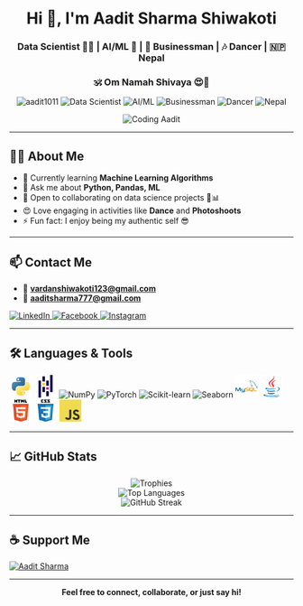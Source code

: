 <h1 align="center">Hi 👋, I'm Aadit Sharma Shiwakoti</h1>
<h3 align="center">Data Scientist 👨‍💻 | AI/ML 🧠 | 💼 Businessman | 🎶 Dancer | 🇳🇵 Nepal</h3>
<h3 align="center">🕉 Om Namah Shivaya 😍🙏</h3>

<p align="center">
  <img src="https://komarev.com/ghpvc/?username=aadit1011&label=Profile%20views&color=0e75b6&style=flat" alt="aadit1011" />
  <img src="https://img.shields.io/badge/Data%20Scientist-%F0%9F%92%BB-blue" alt="Data Scientist" />
  <img src="https://img.shields.io/badge/AI%20%2F%20ML-%F0%9F%A7%A0-green" alt="AI/ML" />
  <img src="https://img.shields.io/badge/Businessman-%F0%9F%92%B0-yellow" alt="Businessman" />
  <img src="https://img.shields.io/badge/Dancer-%F0%9F%8E%B6-purple" alt="Dancer" />
  <img src="https://img.shields.io/badge/Nepal-%F0%9F%87%AB%F0%9F%87%B5-red" alt="Nepal" />
</p>

<p align="center">
  <img width="400" src="https://media2.giphy.com/media/v1.Y2lkPTc5MGI3NjExM2ZjNTNvNnB5dndoeWR4cDhpeWd1YWg3cWt3b3A2bjR2aTc3NGxiayZlcD12MV9pbnRlcm5hbF9naWZfYnlfaWQmY3Q9Zw/dtB7kgF86VwZWY5Iee/giphy.gif" alt="Coding Aadit" />
</p>

---

## 🧑‍💻 About Me

- 🔬 Currently learning **Machine Learning Algorithms**
- 💬 Ask me about **Python, Pandas, ML**
- 🤝 Open to collaborating on data science projects 🤖📊
- 😍 Love engaging in activities like **Dance** and **Photoshoots**
- ⚡ Fun fact: I enjoy being my authentic self 😎

---

## 📫 Contact Me

- 📧 **vardanshiwakoti123@gmail.com**
- 📧 **aaditsharma777@gmail.com**

<p align="left">
  <a href="https://www.linkedin.com/in/aadit-sharma-a74463279" target="blank">
    <img src="https://raw.githubusercontent.com/rahuldkjain/github-profile-readme-generator/master/src/images/icons/Social/linked-in-alt.svg" alt="LinkedIn" height="30" width="40" />
  </a>
  <a href="https://www.facebook.com/profile.php?id=100075244972722" target="blank">
    <img src="https://raw.githubusercontent.com/rahuldkjain/github-profile-readme-generator/master/src/images/icons/Social/facebook.svg" alt="Facebook" height="30" width="40" />
  </a>
  <a href="https://instagram.com/aaditsharma_shiwakoti" target="blank">
    <img src="https://raw.githubusercontent.com/rahuldkjain/github-profile-readme-generator/master/src/images/icons/Social/instagram.svg" alt="Instagram" height="30" width="40" />
  </a>
</p>

---

## 🛠️ Languages & Tools

<p>
  <img src="https://raw.githubusercontent.com/devicons/devicon/master/icons/python/python-original.svg" width="40" alt="Python"/>
  <img src="https://raw.githubusercontent.com/devicons/devicon/master/icons/pandas/pandas-original.svg" width="40" alt="Pandas"/>
  <img src="https://www.vectorlogo.zone/logos/numpy/numpy-icon.svg" width="40" alt="NumPy"/>
  <img src="https://www.vectorlogo.zone/logos/pytorch/pytorch-icon.svg" width="40" alt="PyTorch"/>
  <img src="https://upload.wikimedia.org/wikipedia/commons/0/05/Scikit_learn_logo_small.svg" width="40" alt="Scikit-learn"/>
  <img src="https://seaborn.pydata.org/_images/logo-mark-lightbg.svg" width="40" alt="Seaborn"/>
  <img src="https://raw.githubusercontent.com/devicons/devicon/master/icons/mysql/mysql-original-wordmark.svg" width="40" alt="MySQL"/>
  <img src="https://raw.githubusercontent.com/devicons/devicon/master/icons/java/java-original.svg" width="40" alt="Java"/>
  <img src="https://raw.githubusercontent.com/devicons/devicon/master/icons/html5/html5-original-wordmark.svg" width="40" alt="HTML5"/>
  <img src="https://raw.githubusercontent.com/devicons/devicon/master/icons/css3/css3-original-wordmark.svg" width="40" alt="CSS3"/>
  <img src="https://raw.githubusercontent.com/devicons/devicon/master/icons/javascript/javascript-original.svg" width="40" alt="JavaScript"/>
</p>

---



## 📈 GitHub Stats

<p align="center">
  <img src="https://github-profile-trophy.vercel.app/?username=aadit1011&theme=flat&column=7" alt="Trophies" />
  <br>
  <img src="https://github-readme-stats.vercel.app/api/top-langs?username=aadit1011&show_icons=true&locale=en&layout=compact" alt="Top Languages" />
  <br>
  <img src="https://github-readme-streak-stats.herokuapp.com/?user=aadit1011" alt="GitHub Streak" />
</p>

---

## ☕ Support Me

<p>
  <a href="https://www.buymeacoffee.com/aaditsharma">
    <img src="https://cdn.buymeacoffee.com/buttons/v2/default-yellow.png" height="50" width="210" alt="Aadit Sharma" />
  </a>
</p>

---

<p align="center"><b>Feel free to connect, collaborate, or just say hi!</b></p>
